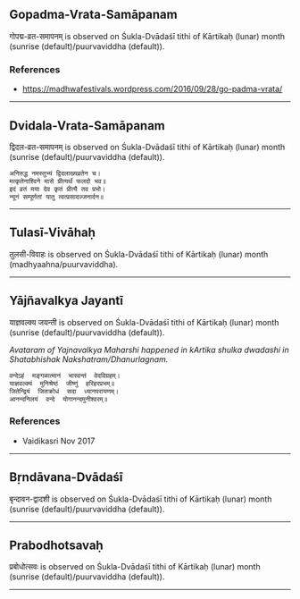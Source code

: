## Gopadma-Vrata-Samāpanam
गोपद्म-व्रत-समापनम् is observed on Śukla-Dvādaśī tithi of Kārtikaḥ (lunar) month (sunrise (default)/puurvaviddha (default)).


### References
* https://madhwafestivals.wordpress.com/2016/09/28/go-padma-vrata/


---
## Dvidala-Vrata-Samāpanam
द्विदल-व्रत-समापनम् is observed on Śukla-Dvādaśī tithi of Kārtikaḥ (lunar) month (sunrise (default)/puurvaviddha (default)).



```
अनिरुद्ध नमस्तुभ्यं द्विदलाख्यव्रतेन च।
मत्कृतेनाश्विने मासे प्रीत्यर्थं फलदो भव॥
इदं व्रतं मया देव कृतं प्रीत्यै तव प्रभो।
न्यूनं सम्पूर्णतां यातु त्वत्प्रसादज्जनार्दन॥
```

---
## Tulasī-Vivāhaḥ
तुलसी-विवाहः is observed on Śukla-Dvādaśī tithi of Kārtikaḥ (lunar) month (madhyaahna/puurvaviddha).



---
## Yājñavalkya Jayantī
याज्ञवल्क्य जयन्ती is observed on Śukla-Dvādaśī tithi of Kārtikaḥ (lunar) month (sunrise (default)/puurvaviddha (default)).

_Avataram of Yajnavalkya Maharshi happened in kArtika shulka dwadashi in Shatabhishak Nakshatram/Dhanurlagnam._

```
वन्देऽहं  मङ्गळात्मानं  भास्वन्तं  वेदविग्रहम्।
याज्ञवल्क्यं  मुनिश्रेष्ठं  जीष्णुं  हरिहरप्रभम्॥
जितेन्द्रियं  जितक्रोधं  सदा  ध्यानपरायणम्।
आनन्दनिलयं  वन्दे  योगानन्दमुनीश्वरम्॥

```
### References
* Vaidikasri Nov 2017


---
## Bṛndāvana-Dvādaśī
बृन्दावन-द्वादशी is observed on Śukla-Dvādaśī tithi of Kārtikaḥ (lunar) month (sunrise (default)/puurvaviddha (default)).



---
## Prabodhotsavaḥ
प्रबोधोत्सवः is observed on Śukla-Dvādaśī tithi of Kārtikaḥ (lunar) month (sunrise (default)/puurvaviddha (default)).



---
